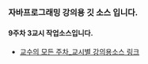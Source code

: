 ### 자바프로그래밍 강의용 깃 소스 입니다.
#### 9주차 3교시 작업소스입니다.
- [교수의 모든 주차_교시별 강의용소스 링크](https://github.com/kimilguk/java/branches/all)
